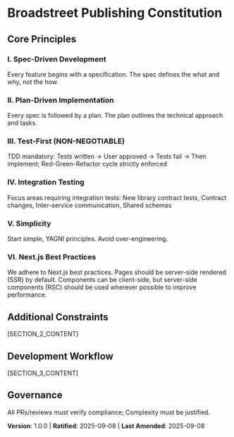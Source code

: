 # Broadstreet Publishing Constitution

## Core Principles

### I. Spec-Driven Development
Every feature begins with a specification. The spec defines the what and why, not the how.

### II. Plan-Driven Implementation
Every spec is followed by a plan. The plan outlines the technical approach and tasks.

### III. Test-First (NON-NEGOTIABLE)
TDD mandatory: Tests written → User approved → Tests fail → Then implement; Red-Green-Refactor cycle strictly enforced

### IV. Integration Testing
Focus areas requiring integration tests: New library contract tests, Contract changes, Inter-service communication, Shared schemas

### V. Simplicity
Start simple, YAGNI principles. Avoid over-engineering.

### VI. Next.js Best Practices
We adhere to Next.js best practices. Pages should be server-side rendered (SSR) by default. Components can be client-side, but server-side components (RSC) should be used wherever possible to improve performance.

## Additional Constraints

[SECTION_2_CONTENT]

## Development Workflow

[SECTION_3_CONTENT]

## Governance

All PRs/reviews must verify compliance; Complexity must be justified.

**Version**: 1.0.0 | **Ratified**: 2025-09-08 | **Last Amended**: 2025-09-08

